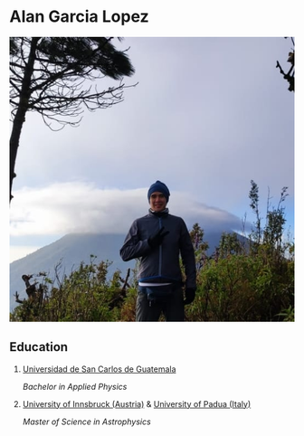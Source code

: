 # Alan Garcia Lopez

![Photo](photo.png)

## Education

1. [Universidad de San Carlos de Guatemala](https://www.usac.edu.gt)

    _Bachelor in Applied Physics_
    
   
2. [University of Innsbruck (Austria)](https://www.uibk.ac.at/en/) & [University of Padua (Italy)](https://www.unipd.it/en/)
    
    _Master of Science in Astrophysics_
   
